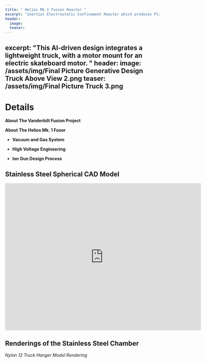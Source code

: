 ```yaml
---
title: " Helios Mk.1 Fusion Reactor "
excerpt: "Inertial Electrostatic Confinement Reactor which produces Plasma and Deuterium-Deuterium Fusion"
header:
  image: 
  teaser: 
---
```

excerpt: "This AI-driven design integrates a lightweight truck, with a motor mount for an electric skateboard motor. "
header:
  image: /assets/img/Final Picture Generative Design Truck Above View 2.png
  teaser: /assets/img/Final Picture Truck 3.png
---
# Details

**About The Vanderbilt Fusion Project**

**About The Helios Mk. 1 Fusor**

* **Vacuum and Gas System**

* **High Voltage Engineering**

* **Ion Gun Design Process**

## Stainless Steel Spherical CAD Model

<iframe src="https://vanderbilt856.autodesk360.com/shares/public/SH286ddQT78850c0d8a4dd526d881fb4e116?mode=embed" width="640" height="480" allowfullscreen="true" webkitallowfullscreen="true" mozallowfullscreen="true"  frameborder="0"></iframe>

## Renderings of the Stainless Steel Chamber

*Nylon 12 Truck Hanger Model Rendering*


